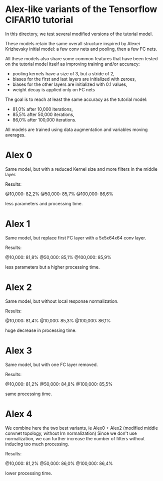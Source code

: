 # Alex-like variants of the Tensorflow CIFAR10 tutorial

In this directory, we test several modified versions of the tutorial model.

These models retain the same overall structure inspired by Alexei Krizhevsky
initial model: a few conv nets and pooling, then a few FC nets.

All these models also share some common features that have been tested on the
tutorial model itself as improving training and/or accuracy:
- pooling kernels have a size of 3, but a stride of 2,
- biases for the first and last layers are initialized with zeroes,
- biases for the other layers are initialized with 0.1 values,
- weight decay is applied only on FC nets

The goal is to reach at least the same accuracy as the tutorial model:
- 81,0% after 10,000 iterations,
- 85,5% after 50,000 iterations,
- 86,0% after 100,000 iterations.

All models are trained using data augmentation and variables moving averages.

# Alex 0

Same model, but with a reduced Kernel size and more filters in the middle
layer.

Results:

@10,000:  82,2%
@50,000:  85,7%
@100,000: 86,6%

less parameters and processing time.

# Alex 1

Same model, but replace first FC layer with a 5x5x64x64 conv layer.

Results:

@10,000:  81,8%
@50,000:  85,1%
@100,000: 85,9%

less parameters but a higher processing time.

# Alex 2

Same model, but without local response normalization.

Results:

@10,000:  81,4%
@10,000:  85,3%
@100,000: 86,1%

huge decrease in processing time.

# Alex 3

Same model, but with one FC layer removed.

Results:

@10,000:  81,2%
@50,000:  84,8%
@100,000: 85,5%

same processing time.

# Alex 4

We combine here the two best variants, ie Alex0 + Alex2 (modified middle
convnet topology, without lrn normalization)
Since we don't use normalization, we can further increase the number of
filters without inducing too much processing.

Results:

@10,000:  81,2%
@50,000:  86,0%
@100,000: 86,4%

lower processing time.
